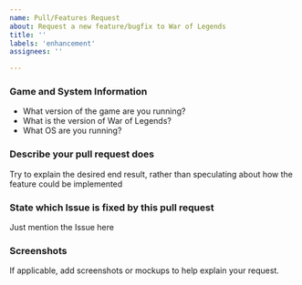 ```yaml
---
name: Pull/Features Request
about: Request a new feature/bugfix to War of Legends
title: ''
labels: 'enhancement'
assignees: ''

---
```


### Game and System Information
 - What version of the game are you running?
 - What is the version of War of Legends?
 - What OS are you running?

### Describe your pull request does
Try to explain the desired end result, rather than speculating about how the feature could be implemented

### State which Issue is fixed by this pull request
Just mention the Issue here

### Screenshots
If applicable, add screenshots or mockups to help explain your request.